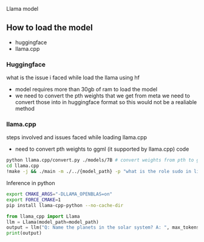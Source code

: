 Llama model
## How to load the model
- huggingface
- llama.cpp

### Huggingface
what is the issue i faced while load the llama using hf
- model requires more than 30gb of ram to load the model
- we need to convert the pth weights that we get from meta we need to convert those into in huggingface format
so this would not be a realiable method

### llama.cpp
steps involved and issues faced while loading llama.cpp
- need to convert pth weights to ggml (it supported by llama.cpp)
code
```sh
python llama.cpp/convert.py ./models/7B # convert weights from pth to ggml format
cd llama.cpp
!make -j && ./main -m ./../{model_path} -p "what is the role sudo in linux shell" -n 512
``` 
Inference in python
```sh
export CMAKE_ARGS="-DLLAMA_OPENBLAS=on"
export FORCE_CMAKE=1
pip install llama-cpp-python --no-cache-dir
```
```py
from llama_cpp import Llama
llm = Llama(model_path=model_path)
output = llm("Q: Name the planets in the solar system? A: ", max_tokens=32, stop=["Q:", "\n"], echo=True)
print(output)
```
